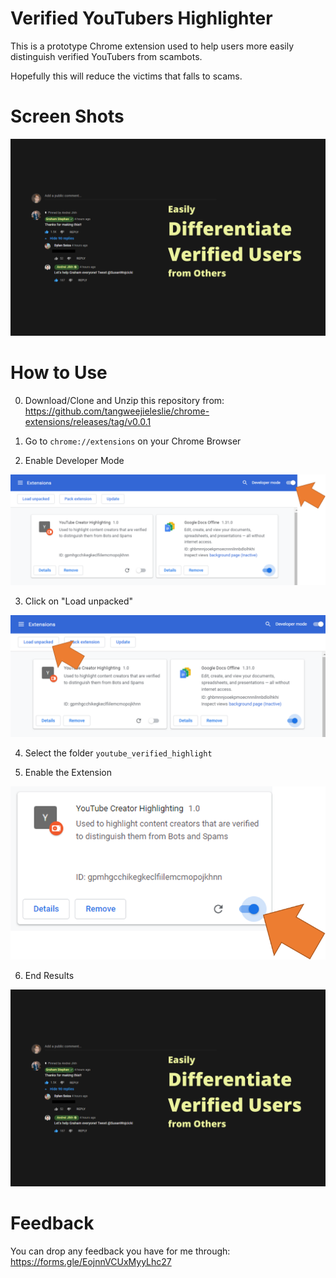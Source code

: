 # Verified YouTubers Highlighter

This is a prototype Chrome extension used to help users more easily distinguish verified YouTubers from scambots. 

Hopefully this will reduce the victims that falls to scams.

# Screen Shots

![Screenshot of How Comment Section Looks like after using Extension](https://github.com/tangweejieleslie/chrome-extensions/blob/main/youtube_verified_highlight/images/Sample.png)


# How to Use

0. Download/Clone and Unzip this repository from: https://github.com/tangweejieleslie/chrome-extensions/releases/tag/v0.0.1


1. Go to `chrome://extensions` on your Chrome Browser

2. Enable Developer Mode

![How to Enable Developer Mode on Chrome](https://github.com/tangweejieleslie/chrome-extensions/blob/main/youtube_verified_highlight/images/how_to_use/1_enable%20developer%20mode.png)

3. Click on "Load unpacked"

![How to Load Chrome Extension](https://github.com/tangweejieleslie/chrome-extensions/blob/main/youtube_verified_highlight/images/how_to_use/2_load%20unpacked.png)

4. Select the folder `youtube_verified_highlight`

5. Enable the Extension

![How to Load Chrome Extension](https://github.com/tangweejieleslie/chrome-extensions/blob/main/youtube_verified_highlight/images/how_to_use/3_enable%20extension.png)


6. End Results

![Screenshot of How Comment Section Looks like after using Extension](https://github.com/tangweejieleslie/chrome-extensions/blob/main/youtube_verified_highlight/images/Sample.png)


# Feedback
You can drop any feedback you have for me through: https://forms.gle/EojnnVCUxMyyLhc27 